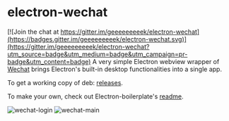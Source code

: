 electron-wechat
========

[![Join the chat at https://gitter.im/geeeeeeeeek/electron-wechat](https://badges.gitter.im/geeeeeeeeek/electron-wechat.svg)](https://gitter.im/geeeeeeeeek/electron-wechat?utm_source=badge&utm_medium=badge&utm_campaign=pr-badge&utm_content=badge)
A very simple Electron webview wrapper of [Wechat](https://web.wechat.com/) brings Electron's built-in desktop functionalities into a single app.

To get a working copy of deb: [releases](https://github.com/Shufeng01/electron-wechat/releases).

To make your own, check out Electron-boilerplate's [readme](https://github.com/Shufeng01/electron-wechat/blob/master/README.boilerplate.md).

![wechat-login](https://github.com/Shufeng01/electron-wechat/blob/master/app/preview/wechat-login.png)
![wechat-main](https://github.com/Shufeng01/electron-wechat/blob/master/app/preview/wechat-main.png)
